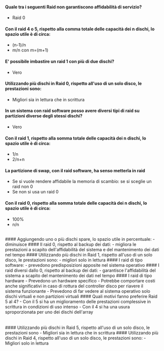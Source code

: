 

#### Quale tra i seguenti Raid non garantiscono affidabilità di servizio?
 - Raid 0 
#### Con il raid 4 o 5, rispetto alla comma totale delle capacità dei n dischi, lo spazio utile è di circa:
- (n-1)/n
- m/n con m=(m+1)  
#### E' possibile imbastire un raid 1 con più di due dischi?
- Vero
#### Utilizzando più dischi in Raid 0, rispetto all'uso di un solo disco, le prestazioni sono:
- Migliori sia in lettura che in scrittura
#### In un sistema con raid software posso avere diversi tipi di raid su partizioni diverse degli stessi dischi?
- Vero
#### Con il raid 1, rispetto alla somma totale delle capacità dei n dischi, lo spazio utile è di circa:
- 1/n
- 2/n+n
#### La partizione di swap, con il raid software, ha senso metterla in raid
- Se si vuole rendere affidabile la memoria di scambio: se si sceglie un raid non 0
- Se non si usa un raid 0
#### Con il raid 0, rispetto alla somma totale delle capacità dei n dischi, lo spazio utile è di circa:
- 100%
- n/n
<br>
#### Aggiungendo uno o più dischi spare, lo spazio utile in percentuale:
- diminuisce
#### Il raid 0, rispetto al backup dei dati:
- migliora le prestazioni a scapito dell'affidabilità del sistema e del mantenimento dei dati nel tempo
#### Utilizzando più dischi in Raid 1, rispetto all'uso di un solo disco, le prestazioni sono:
- migliori solo in lettura
#### I raid di tipo software:
- prevedono predisposizioni apposite nel sistema operativo
#### I raid diversi dallo 0, rispetto al backup dei dati:
- garantisce l'affidabilità del sistema a scapito del mantenimento dei dati nel tempo
#### I raid di tipo hardware
- Prevedono un hardware specifico
- Potrebbe comportare costi anche significativi in caso di rottura del controller disco per riavere il sistema funzionante
- Prevedono di far vedere al sistema operativo solo dischi virtuali e non partizioni virtuali
#### Quali motivi fanno preferire Raid 5 al 4?
- Con il 5 si ha un miglioramento delle prestazioni complessive in scrittura in condizioni di uso intenso
- Con il 4 si ha una usura sproporzionata per uno dei dischi dell'array
<br>
<br>
<br>
#### Utilizzando più dischi in Raid 5, rispetto all'uso di un solo disco, le prestazioni sono
- Migliori sia in lettura che in scrittura
#### Utilizzando più dischi in Raid 4, rispetto all'uso di un solo disco, le prestazioni sono:
- Migliori solo in lettura
<!--stackedit_data:
eyJoaXN0b3J5IjpbLTExMzY0NjUzODYsNDQ0MTUwOThdfQ==
-->